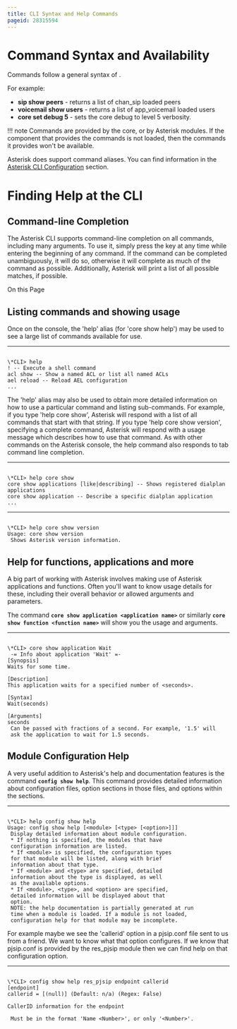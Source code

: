 ```yaml
---
title: CLI Syntax and Help Commands
pageid: 28315594
---
```


Command Syntax and Availability
===============================

Commands follow a general syntax of **<module name> <action type> <parameters>**.

For example:

* **sip show peers** - returns a list of chan_sip loaded peers
* **voicemail show users** - returns a list of app_voicemail loaded users
* **core set debug 5** - sets the core debug to level 5 verbosity.




!!! note 
    Commands are provided by the core, or by Asterisk modules. If the component that provides the commands is not loaded, then the commands it provides won't be available.

      
[//]: # (end-note)



Asterisk does support command aliases. You can find information in the [Asterisk CLI Configuration](/Configuration/Core-Configuration/Asterisk-CLI-Configuration) section.

Finding Help at the CLI
=======================

Command-line Completion
-----------------------

The Asterisk CLI supports command-line completion on all commands, including many arguments. To use it, simply press the **<Tab>** key at any time while entering the beginning of any command. If the command can be completed unambiguously, it will do so, otherwise it will complete as much of the command as possible. Additionally, Asterisk will print a list of all possible matches, if possible.

On this Page


Listing commands and showing usage
----------------------------------

Once on the console, the 'help' alias (for 'core show help') may be used to see a large list of commands available for use.




---

  
  


```

\*CLI> help
! -- Execute a shell command
acl show -- Show a named ACL or list all named ACLs
ael reload -- Reload AEL configuration
...

```


The 'help' alias may also be used to obtain more detailed information on how to use a particular command and listing sub-commands. For example, if you type 'help core show', Asterisk will respond with a list of all commands that start with that string. If you type 'help core show version', specifying a complete command, Asterisk will respond with a usage message which describes how to use that command. As with other commands on the Asterisk console, the help command also responds to tab command line completion.




---

  
  


```

\*CLI> help core show
core show applications [like|describing] -- Shows registered dialplan applications
core show application -- Describe a specific dialplan application
...

```




---

  
  


```

\*CLI> help core show version
Usage: core show version
 Shows Asterisk version information.

```


Help for functions, applications and more
-----------------------------------------

A big part of working with Asterisk involves making use of Asterisk applications and functions. Often you'll want to know usage details for these, including their overall behavior or allowed arguments and parameters.

The command  **`core show application <application name>`**  or similarly  **`core show function <function name>`** will show you the usage and arguments.




---

  
  


```

\*CLI> core show application Wait
 -= Info about application 'Wait' =- 
[Synopsis]
Waits for some time.

[Description]
This application waits for a specified number of <seconds>.

[Syntax]
Wait(seconds)

[Arguments]
seconds
 Can be passed with fractions of a second. For example, '1.5' will
 ask the application to wait for 1.5 seconds.

```


Module Configuration Help
-------------------------

A very useful addition to Asterisk's help and documentation features is the command **`config show help`**. This command provides detailed information about configuration files, option sections in those files, and options within the sections.




---

  
  


```

\*CLI> help config show help
Usage: config show help [<module> [<type> [<option>]]]
 Display detailed information about module configuration.
 * If nothing is specified, the modules that have
 configuration information are listed.
 * If <module> is specified, the configuration types
 for that module will be listed, along with brief
 information about that type.
 * If <module> and <type> are specified, detailed
 information about the type is displayed, as well
 as the available options.
 * If <module>, <type>, and <option> are specified,
 detailed information will be displayed about that
 option.
 NOTE: the help documentation is partially generated at run
 time when a module is loaded. If a module is not loaded,
 configuration help for that module may be incomplete.

```


For example maybe we see the 'callerid' option in a pjsip.conf file sent to us from a friend. We want to know what that option configures. If we know that pjsip.conf is provided by the res_pjsip module then we can find help on that configuration option.




---

  
  


```

\*CLI> config show help res_pjsip endpoint callerid
[endpoint]
callerid = [(null)] (Default: n/a) (Regex: False)

CallerID information for the endpoint

 Must be in the format 'Name <Number>', or only '<Number>'. 

```



